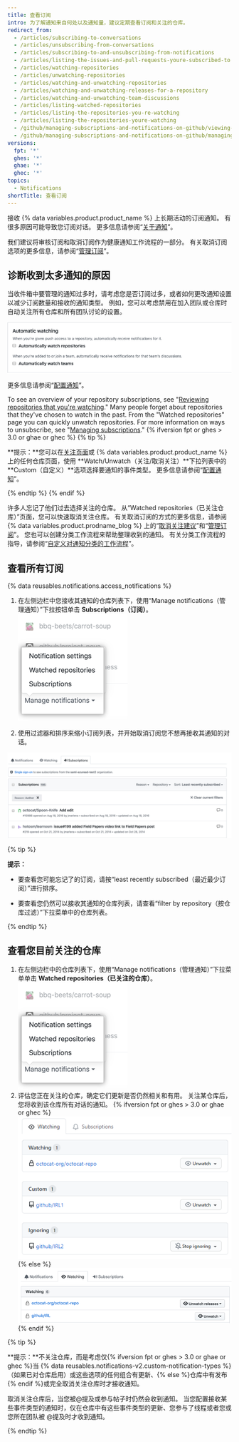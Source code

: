 ```yaml
---
title: 查看订阅
intro: 为了解通知来自何处以及通知量，建议定期查看订阅和关注的仓库。
redirect_from:
  - /articles/subscribing-to-conversations
  - /articles/unsubscribing-from-conversations
  - /articles/subscribing-to-and-unsubscribing-from-notifications
  - /articles/listing-the-issues-and-pull-requests-youre-subscribed-to
  - /articles/watching-repositories
  - /articles/unwatching-repositories
  - /articles/watching-and-unwatching-repositories
  - /articles/watching-and-unwatching-releases-for-a-repository
  - /articles/watching-and-unwatching-team-discussions
  - /articles/listing-watched-repositories
  - /articles/listing-the-repositories-you-re-watching
  - /articles/listing-the-repositories-youre-watching
  - /github/managing-subscriptions-and-notifications-on-github/viewing-your-subscriptions
  - /github/managing-subscriptions-and-notifications-on-github/managing-subscriptions-for-activity-on-github/viewing-your-subscriptions
versions:
  fpt: '*'
  ghes: '*'
  ghae: '*'
  ghec: '*'
topics:
  - Notifications
shortTitle: 查看订阅
---
```


接收 {% data variables.product.product_name %} 上长期活动的订阅通知。 有很多原因可能导致您订阅对话。 更多信息请参阅“[关于通知](/github/managing-subscriptions-and-notifications-on-github/about-notifications#notifications-and-subscriptions)”。

我们建议将审核订阅和取消订阅作为健康通知工作流程的一部分。 有关取消订阅选项的更多信息，请参阅“[管理订阅](/github/managing-subscriptions-and-notifications-on-github/managing-your-subscriptions)”。

## 诊断收到太多通知的原因

当收件箱中要管理的通知过多时，请考虑您是否订阅过多，或者如何更改通知设置以减少订阅数量和接收的通知类型。 例如，您可以考虑禁用在加入团队或仓库时自动关注所有仓库和所有团队讨论的设置。

![自动关注](/assets/images/help/notifications-v2/automatic-watching-example.png)

更多信息请参阅“[配置通知](/github/managing-subscriptions-and-notifications-on-github/configuring-notifications#automatic-watching)”。

To see an overview of your repository subscriptions, see "[Reviewing repositories that you're watching](#reviewing-repositories-that-youre-watching)." Many people forget about repositories that they've chosen to watch in the past. From the "Watched repositories" page you can quickly unwatch repositories. For more information on ways to unsubscribe, see "[Managing subscriptions](/github/managing-subscriptions-and-notifications-on-github/managing-your-subscriptions)."
{% ifversion fpt or ghes > 3.0 or ghae or ghec %}
{% tip %}

**提示：**您可以在[关注页面](https://github.com/watching)或 {% data variables.product.product_name %} 上的任何仓库页面，使用 **Watch/Unwatch（关注/取消关注）**下拉列表中的 **Custom（自定义）**选项选择要通知的事件类型。 更多信息请参阅“[配置通知](/github/managing-subscriptions-and-notifications-on-github/configuring-notifications#configuring-your-watch-settings-for-an-individual-repository)”。

{% endtip %}
{% endif %}

许多人忘记了他们过去选择关注的仓库。 从“Watched repositories（已关注仓库）”页面，您可以快速取消关注仓库。 有关取消订阅的方式的更多信息，请参阅 {% data variables.product.prodname_blog %} 上的“[取消关注建议](https://github.blog/changelog/2020-11-10-unwatch-recommendations/)”和“[管理订阅](/github/managing-subscriptions-and-notifications-on-github/managing-your-subscriptions)”。 您也可以创建分类工作流程来帮助整理收到的通知。 有关分类工作流程的指导，请参阅“[自定义对通知分类的工作流程](/github/managing-subscriptions-and-notifications-on-github/customizing-a-workflow-for-triaging-your-notifications)”。

## 查看所有订阅

{% data reusables.notifications.access_notifications %}
1. 在左侧边栏中您接收其通知的仓库列表下，使用“Manage notifications（管理通知）”下拉按钮单击 **Subscriptions（订阅）**。 ![管理通知下拉菜单选项](/assets/images/help/notifications-v2/manage-notifications-options.png)

2. 使用过滤器和排序来缩小订阅列表，并开始取消订阅您不想再接收其通知的对话。

  ![订阅页面](/assets/images/help/notifications-v2/all-subscriptions.png)

{% tip %}

**提示：**
- 要查看您可能忘记了的订阅，请按“least recently subscribed（最近最少订阅）”进行排序。

- 要查看您仍然可以接收其通知的仓库列表，请查看“filter by repository（按仓库过滤）”下拉菜单中的仓库列表。

{% endtip %}

## 查看您目前关注的仓库

1. 在左侧边栏中的仓库列表下，使用“Manage notifications（管理通知）”下拉菜单单击 **Watched repositories（已关注的仓库）**。 ![管理通知下拉菜单选项](/assets/images/help/notifications-v2/manage-notifications-options.png)
2. 评估您正在关注的仓库，确定它们更新是否仍然相关和有用。 关注某仓库后，您将收到该仓库所有对话的通知。
{% ifversion fpt or ghes > 3.0 or ghae or ghec %}
  ![已关注的通知页面](/assets/images/help/notifications-v2/watched-notifications-custom.png)
{% else %}
  ![已关注的通知页面](/assets/images/help/notifications-v2/watched-notifications.png)
{% endif %}

  {% tip %}

  **提示：**不关注仓库，而是考虑仅{% ifversion fpt or ghes > 3.0 or ghae or ghec %}当 {% data reusables.notifications-v2.custom-notification-types %}（如果已对仓库启用）或这些选项的任何组合有更新、{% else %}仓库中有发布{% endif %}或完全取消关注仓库时才接收通知。

  取消关注仓库后，当您被@提及或参与帖子时仍然会收到通知。 当您配置接收某些事件类型的通知时，仅在仓库中有这些事件类型的更新、您参与了线程或者您或您所在团队被 @提及时才收到通知。

  {% endtip %}
